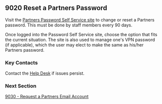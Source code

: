 ## 9020 Reset a Partners Password

Visit the [Partners Password Self Service site](https://myprofile.partners.org) to change or reset a Partners password. This must be done by staff members every 90 days.

Once logged into the Password Self Service site, choose the option that fits the current situation. The site is also used to manage one's VPN password (if applicable), which the user may elect to make the same as his/her Partners password.


### Key Contacts

Contact the [Help Desk](http://helpdeskselfservice.partners.org/) if issues persist.


### Next Section

[9030 - Request a Partners Email Account]((https://github.com/sleepepi/howto/blob/master/9000-miscellaneous/9030-request-a-partners-email-account.md))
